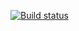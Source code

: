 [![Build status](https://ci.appveyor.com/api/projects/status/7wckul7gj3in9okd?svg=true)](https://ci.appveyor.com/project/Amid1987/cardorder)